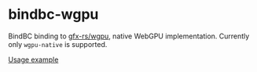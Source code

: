 # bindbc-wgpu
BindBC binding to [gfx-rs/wgpu](https://github.com/gfx-rs/wgpu), native WebGPU implementation. Currently only `wgpu-native` is supported.

[Usage example](https://github.com/gecko0307/wgpu-dlang)
